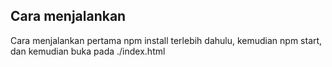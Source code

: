 ## Cara menjalankan

Cara menjalankan pertama npm install terlebih dahulu, kemudian npm start, dan kemudian buka pada ./index.html


